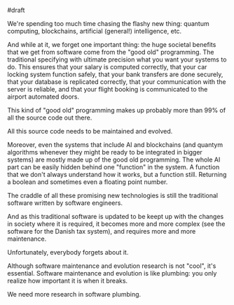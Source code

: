 #draft 

We're spending too much time chasing the flashy new thing: quantum computing, blockchains, artificial (general!) intelligence, etc. 

And while at it, we forget one important thing: the huge societal benefits that we get from software come from the "good old" programming. The traditional specifying with ultimate precision what you want your systems to do. This ensures that your salary is computed correctly, that your car locking system function safely, that your bank transfers are done securely, that your database is replicated correctly, that your communication with the server is reliable, and that your flight booking is communicated to the airport automated doors. 

This kind of "good old" programming makes up probably more than 99% of all the source code out there.

All this source code needs to be maintained and evolved.

Moreover, even the systems that include AI and blockchains (and quantym algorithms whenever they might be ready to be integrated in bigger systems) are mostly made up of the good old programming. The whole AI part can be easily hidden behind one "function" in the system. A function that we don't always understand how it works, but a function still. Returning a boolean and sometimes even a floating point number.

The craddle of all these promising new technologies is still the traditional software written by software engineers. 

And as this traditional software is updated to be keept up with the changes in society where it is required, it becomes more and more complex (see the software for the Danish tax system), and requires more and more maintenance. 

Unfortunately, everybody forgets about it. 

Although software maintenance and evolution research is not "cool", it's essential. Software maintenance and evolution is like plumbing: you only realize how important it is when it breaks.

We need more research in software plumbing. 